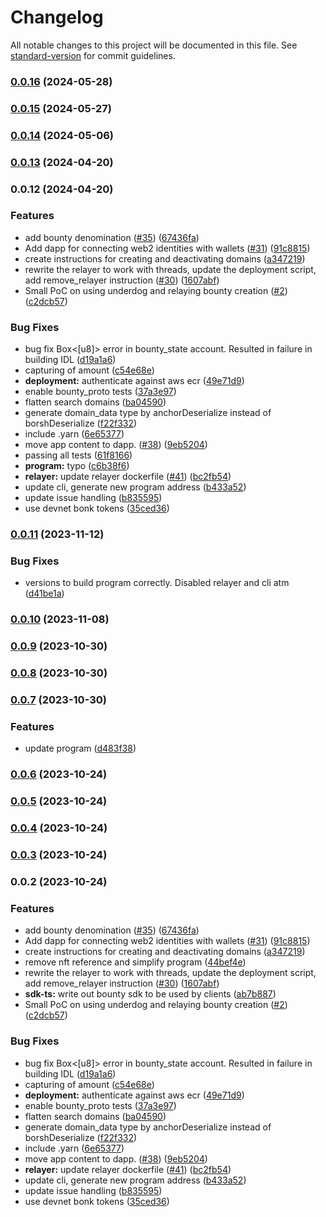 # Changelog

All notable changes to this project will be documented in this file. See [standard-version](https://github.com/conventional-changelog/standard-version) for commit guidelines.

### [0.0.16](https://github.com/sandblizzard/rewards-v1/compare/v0.0.15...v0.0.16) (2024-05-28)

### [0.0.15](https://github.com/sandblizzard/rewards-v1/compare/v0.0.14...v0.0.15) (2024-05-27)

### [0.0.14](https://github.com/sandblizzard/rewards-v1/compare/v0.0.13...v0.0.14) (2024-05-06)

### [0.0.13](https://github.com/sandblizzard/rewards-v1/compare/v0.0.12...v0.0.13) (2024-04-20)

### 0.0.12 (2024-04-20)


### Features

* add bounty denomination ([#35](https://github.com/sandblizzard/rewards-v1/issues/35)) ([67436fa](https://github.com/sandblizzard/rewards-v1/commit/67436fa78f9ff61a922110f7fbe98e84cc594732))
* Add dapp for connecting web2 identities with wallets ([#31](https://github.com/sandblizzard/rewards-v1/issues/31)) ([91c8815](https://github.com/sandblizzard/rewards-v1/commit/91c881596eabc4e66b27a727b5e87897b6876d4b))
* create instructions for creating and deactivating domains ([a347219](https://github.com/sandblizzard/rewards-v1/commit/a3472190f95bf82473a9be9d14045aa029f864ea))
* rewrite the relayer to work with threads, update the deployment script, add remove_relayer instruction ([#30](https://github.com/sandblizzard/rewards-v1/issues/30)) ([1607abf](https://github.com/sandblizzard/rewards-v1/commit/1607abf753d5830c2b5bb99681b179c4d5282350))
* Small PoC on using underdog and relaying bounty creation ([#2](https://github.com/sandblizzard/rewards-v1/issues/2)) ([c2dcb57](https://github.com/sandblizzard/rewards-v1/commit/c2dcb571ec5b59913f7ebc4e1780384acf016cb1))


### Bug Fixes

* bug fix Box<[u8]> error in bounty_state account. Resulted in failure in building IDL ([d19a1a6](https://github.com/sandblizzard/rewards-v1/commit/d19a1a60055d62158a67d942e75f57b180d4bd2f))
* capturing of amount ([c54e68e](https://github.com/sandblizzard/rewards-v1/commit/c54e68e26903c931a1a1ed71408d0dee1ea9a4a2))
* **deployment:** authenticate against aws ecr ([49e71d9](https://github.com/sandblizzard/rewards-v1/commit/49e71d9e6aaa23d0eadaaca429b8c7519f9ea29f))
* enable bounty_proto tests ([37a3e97](https://github.com/sandblizzard/rewards-v1/commit/37a3e97d6169d4178d1663816c3206b24079a361))
* flatten search domains ([ba04590](https://github.com/sandblizzard/rewards-v1/commit/ba0459074b8c5d33c48223d70521b0d2a2109817))
* generate domain_data type by anchorDeserialize instead of borshDeserialize ([f22f332](https://github.com/sandblizzard/rewards-v1/commit/f22f332a77d59bb70f39d4d196d3dbdb98186e80))
* include .yarn ([6e65377](https://github.com/sandblizzard/rewards-v1/commit/6e653771b1a4d51f3c8d5406dd7c33da1ff1cd17))
* move app content to dapp. ([#38](https://github.com/sandblizzard/rewards-v1/issues/38)) ([9eb5204](https://github.com/sandblizzard/rewards-v1/commit/9eb5204d7fa7c04001ca1fd8ce6a05eefe75bab8))
* passing all tests ([61f8166](https://github.com/sandblizzard/rewards-v1/commit/61f8166a18a73d145bda514ec008d81d705422bf))
* **program:** typo ([c6b38f6](https://github.com/sandblizzard/rewards-v1/commit/c6b38f60bb7d97a217c4dd1c8747c1985125cf7d))
* **relayer:** update relayer dockerfile ([#41](https://github.com/sandblizzard/rewards-v1/issues/41)) ([bc2fb54](https://github.com/sandblizzard/rewards-v1/commit/bc2fb542900be2a40716060c38c7c69e8cb67e81))
* update cli, generate new program address ([b433a52](https://github.com/sandblizzard/rewards-v1/commit/b433a5228e1ac69d2981f9385c84c1db94cef1a3))
* update issue handling ([b835595](https://github.com/sandblizzard/rewards-v1/commit/b835595144dd6206591a2606684188393fd094d0))
* use devnet bonk tokens ([35ced36](https://github.com/sandblizzard/rewards-v1/commit/35ced36121ffa70e745f0dbb06f50fff16b90032))

### [0.0.11](https://github.com/sandblizzard/rewards-v1/compare/v0.0.10...v0.0.11) (2023-11-12)


### Bug Fixes

* versions to build program correctly. Disabled relayer and cli atm ([d41be1a](https://github.com/sandblizzard/rewards-v1/commit/d41be1a7a13b0d13f24880cad4a97f0fb99096a4))

### [0.0.10](https://github.com/sandblizzard/rewards-v1/compare/v0.0.9...v0.0.10) (2023-11-08)

### [0.0.9](https://github.com/sandblizzard/rewards-v1/compare/v0.0.8...v0.0.9) (2023-10-30)

### [0.0.8](https://github.com/sandblizzard/rewards-v1/compare/v0.0.7...v0.0.8) (2023-10-30)

### [0.0.7](https://github.com/sandblizzard/rewards-v1/compare/v0.0.6...v0.0.7) (2023-10-30)


### Features

* update program ([d483f38](https://github.com/sandblizzard/rewards-v1/commit/d483f389c7911473de38a3a673bb4fcf32a1a474))

### [0.0.6](https://github.com/sandblizzard/rewards-v1/compare/v0.0.5...v0.0.6) (2023-10-24)

### [0.0.5](https://github.com/sandblizzard/rewards-v1/compare/v0.0.4...v0.0.5) (2023-10-24)

### [0.0.4](https://github.com/sandblizzard/rewards-v1/compare/v0.0.3...v0.0.4) (2023-10-24)

### [0.0.3](https://github.com/sandblizzard/rewards-v1/compare/v0.0.2...v0.0.3) (2023-10-24)

### 0.0.2 (2023-10-24)


### Features

* add bounty denomination ([#35](https://github.com/sandblizzard/rewards-v1/issues/35)) ([67436fa](https://github.com/sandblizzard/rewards-v1/commit/67436fa78f9ff61a922110f7fbe98e84cc594732))
* Add dapp for connecting web2 identities with wallets ([#31](https://github.com/sandblizzard/rewards-v1/issues/31)) ([91c8815](https://github.com/sandblizzard/rewards-v1/commit/91c881596eabc4e66b27a727b5e87897b6876d4b))
* create instructions for creating and deactivating domains ([a347219](https://github.com/sandblizzard/rewards-v1/commit/a3472190f95bf82473a9be9d14045aa029f864ea))
* remove nft reference and simplify program ([44bef4e](https://github.com/sandblizzard/rewards-v1/commit/44bef4ee62b01900863026a79c5507ad46afee6c))
* rewrite the relayer to work with threads, update the deployment script, add remove_relayer instruction ([#30](https://github.com/sandblizzard/rewards-v1/issues/30)) ([1607abf](https://github.com/sandblizzard/rewards-v1/commit/1607abf753d5830c2b5bb99681b179c4d5282350))
* **sdk-ts:** write out bounty sdk to be used by clients ([ab7b887](https://github.com/sandblizzard/rewards-v1/commit/ab7b887dfa1db0a104cf71900ed42c5057967ea9))
* Small PoC on using underdog and relaying bounty creation ([#2](https://github.com/sandblizzard/rewards-v1/issues/2)) ([c2dcb57](https://github.com/sandblizzard/rewards-v1/commit/c2dcb571ec5b59913f7ebc4e1780384acf016cb1))


### Bug Fixes

* bug fix Box<[u8]> error in bounty_state account. Resulted in failure in building IDL ([d19a1a6](https://github.com/sandblizzard/rewards-v1/commit/d19a1a60055d62158a67d942e75f57b180d4bd2f))
* capturing of amount ([c54e68e](https://github.com/sandblizzard/rewards-v1/commit/c54e68e26903c931a1a1ed71408d0dee1ea9a4a2))
* **deployment:** authenticate against aws ecr ([49e71d9](https://github.com/sandblizzard/rewards-v1/commit/49e71d9e6aaa23d0eadaaca429b8c7519f9ea29f))
* enable bounty_proto tests ([37a3e97](https://github.com/sandblizzard/rewards-v1/commit/37a3e97d6169d4178d1663816c3206b24079a361))
* flatten search domains ([ba04590](https://github.com/sandblizzard/rewards-v1/commit/ba0459074b8c5d33c48223d70521b0d2a2109817))
* generate domain_data type by anchorDeserialize instead of borshDeserialize ([f22f332](https://github.com/sandblizzard/rewards-v1/commit/f22f332a77d59bb70f39d4d196d3dbdb98186e80))
* include .yarn ([6e65377](https://github.com/sandblizzard/rewards-v1/commit/6e653771b1a4d51f3c8d5406dd7c33da1ff1cd17))
* move app content to dapp. ([#38](https://github.com/sandblizzard/rewards-v1/issues/38)) ([9eb5204](https://github.com/sandblizzard/rewards-v1/commit/9eb5204d7fa7c04001ca1fd8ce6a05eefe75bab8))
* **relayer:** update relayer dockerfile ([#41](https://github.com/sandblizzard/rewards-v1/issues/41)) ([bc2fb54](https://github.com/sandblizzard/rewards-v1/commit/bc2fb542900be2a40716060c38c7c69e8cb67e81))
* update cli, generate new program address ([b433a52](https://github.com/sandblizzard/rewards-v1/commit/b433a5228e1ac69d2981f9385c84c1db94cef1a3))
* update issue handling ([b835595](https://github.com/sandblizzard/rewards-v1/commit/b835595144dd6206591a2606684188393fd094d0))
* use devnet bonk tokens ([35ced36](https://github.com/sandblizzard/rewards-v1/commit/35ced36121ffa70e745f0dbb06f50fff16b90032))
